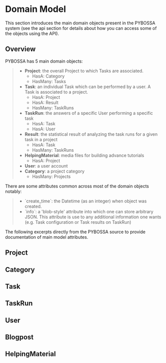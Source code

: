 Domain Model
============

This section introduces the main domain objects present in the PYBOSSA
system (see the api section for details about how you can access some of
the objects using the API).

Overview
--------

PYBOSSA has 5 main domain objects:

> -   **Project**: the overall Project to which Tasks are associated.
>     -   HasA: Category
>     -   HasMany: Tasks
> -   **Task**: an individual Task which can be performed by a user. A
>     Task is associated to a project.
>     -   HasA: Project
>     -   HasA: Result
>     -   HasMany: TaskRuns
> -   **TaskRun**: the answers of a specific User performing a specific
>     task
>     -   HasA: Task
>     -   HasA: User
> -   **Result**: the statistical result of analyzing the task runs for
>     a given task in a project
>     -   HasA: Task
>     -   HasMany: TaskRuns
> -   **HelpingMaterial**: media files for building advance tutorials
>     -   HasA: Project
> -   **User**: a user account
> -   **Category**: a project category
>     -   HasMany: Projects

There are some attributes common across most of the domain objects
notably:

> -   \`create\_time\`: the Datetime (as an integer) when object was
>     created.
> -   \`info\`: a 'blob-style' attribute into which one can store
>     arbitrary JSON. This attribute is use to any additional
>     information one wants (e.g. Task configuration or Task results on
>     TaskRun)

The following excerpts directly from the PYBOSSA source to provide
documentation of main model attributes.

Project
-------

Category
--------

Task
----

TaskRun
-------

User
----

Blogpost
--------

HelpingMaterial
---------------

